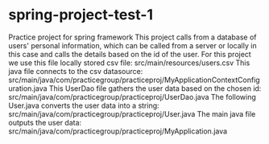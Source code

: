 # spring-project-test-1
Practice project for spring framework
This project calls from a database of users' personal information, which can be called from a server or locally in this case and calls the details based on the id of the user.
For this project we use this file locally stored csv file:
src/main/resources/users.csv
This java file connects to the csv datasource:
src/main/java/com/practicegroup/practiceproj/MyApplicationContextConfiguration.java
This UserDao file gathers the user data based on the chosen id:
src/main/java/com/practicegroup/practiceproj/UserDao.java
The following User.java converts the user data into a string:
src/main/java/com/practicegroup/practiceproj/User.java
The main java file outputs the user data:
src/main/java/com/practicegroup/practiceproj/MyApplication.java
